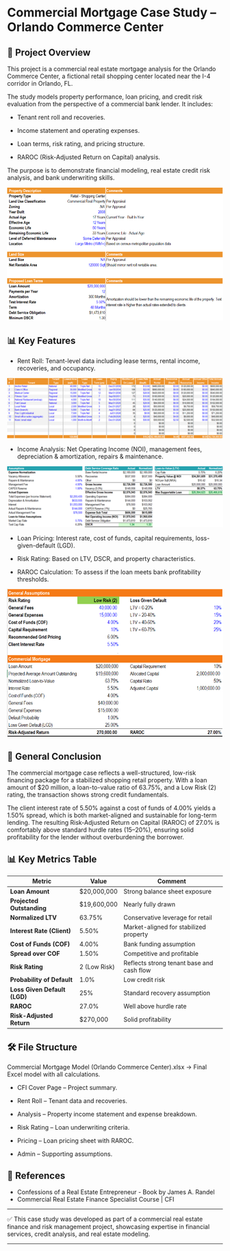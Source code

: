 # Commercial Mortgage Case Study – Orlando Commerce Center

## 📌 Project Overview

This project is a commercial real estate mortgage analysis for the Orlando Commerce Center, a fictional retail shopping center located near the I-4 corridor in Orlando, FL.

The study models property performance, loan pricing, and credit risk evaluation from the perspective of a commercial bank lender. It includes:

  - Tenant rent roll and recoveries.

  - Income statement and operating expenses.

  - Loan terms, risk rating, and pricing structure.

  - RAROC (Risk-Adjusted Return on Capital) analysis.

The purpose is to demonstrate financial modeling, real estate credit risk analysis, and bank underwriting skills.

![Commercial Mortgage Case Study](image/description.png "Commercial Mortgage Case Study")

## 📊 Key Features

- Rent Roll: Tenant-level data including lease terms, rental income, recoveries, and occupancy.

![Commercial Mortgage Case Study](image/rent_roll.png "Commercial Mortgage Case Study")

- Income Analysis: Net Operating Income (NOI), management fees, depreciation & amortization, repairs & maintenance.

![Commercial Mortgage Case Study](image/calculations.png "Commercial Mortgage Case Study")

- Loan Pricing: Interest rate, cost of funds, capital requirements, loss-given-default (LGD).

- Risk Rating: Based on LTV, DSCR, and property characteristics.

- RAROC Calculation: To assess if the loan meets bank profitability thresholds.

![Commercial Mortgage Case Study](image/pricing.png "Commercial Mortgage Case Study")

## 📌 General Conclusion

The commercial mortgage case reflects a well-structured, low-risk financing package for a stabilized shopping retail property. With a loan amount of $20 million, a loan-to-value ratio of 63.75%, and a Low Risk (2) rating, the transaction shows strong credit fundamentals.

The client interest rate of 5.50% against a cost of funds of 4.00% yields a 1.50% spread, which is both market-aligned and sustainable for long-term lending. The resulting Risk-Adjusted Return on Capital (RAROC) of 27.0% is comfortably above standard hurdle rates (15–20%), ensuring solid profitability for the lender without overburdening the borrower.

## 📊 Key Metrics Table

| Metric                       | Value        | Comment                                   |
| ---------------------------- | ------------ | ----------------------------------------- |
| **Loan Amount**              | \$20,000,000 | Strong balance sheet exposure             |
| **Projected Outstanding**    | \$19,600,000 | Nearly fully drawn                        |
| **Normalized LTV**           | 63.75%       | Conservative leverage for retail          |
| **Interest Rate (Client)**   | 5.50%        | Market-aligned for stabilized property    |
| **Cost of Funds (COF)**      | 4.00%        | Bank funding assumption                   |
| **Spread over COF**          | 1.50%        | Competitive and profitable                |
| **Risk Rating**              | 2 (Low Risk) | Reflects strong tenant base and cash flow |
| **Probability of Default**   | 1.0%         | Low credit risk                           |
| **Loss Given Default (LGD)** | 25%          | Standard recovery assumption              |
| **RAROC**                    | 27.0%        | Well above hurdle rate                    |
| **Risk-Adjusted Return**     | \$270,000    | Solid profitability                       |


## 🛠️ File Structure

Commercial Mortgage Model (Orlando Commerce Center).xlsx → Final Excel model with all calculations.

- CFI Cover Page – Project summary.

- Rent Roll – Tenant data and recoveries.

- Analysis – Property income statement and expense breakdown.

- Risk Rating – Loan underwriting criteria.

- Pricing – Loan pricing sheet with RAROC.

- Admin – Supporting assumptions.

## 📎 References

* Confessions of a Real Estate Entrepreneur - Book by James A. Randel
* Commercial Real Estate Finance Specialist Course | CFI

---

✅ This case study was developed as part of a commercial real estate finance and risk management project, showcasing expertise in financial services, credit analysis, and real estate modeling.

---
